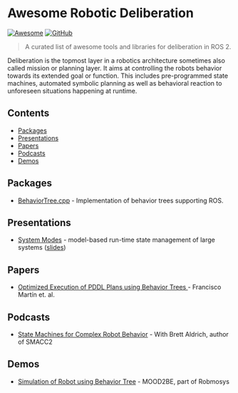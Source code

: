 # Awesome Robotic Deliberation 
[![Awesome](https://awesome.re/badge-flat.svg)](https://awesome.re) [![GitHub](https://img.shields.io/github/license/ros-wg-delib/awesome-ros-deliberation?style=flat-square)](LICENSE)
> A curated list of awesome tools and libraries for deliberation in ROS 2.

Deliberation is the topmost layer in a robotics architecture sometimes also called mission or planning layer. It aims at controlling the robots behavior towards its extended goal or function. This includes pre-programmed state machines, automated symbolic planning as well as behavioral reaction to unforeseen situations happening at runtime.

## Contents
- [Packages](#packages)
- [Presentations](#presentations)
- [Papers](#papers)
- [Podcasts](#podcasts)
- [Demos](#demos)

## Packages
- [BehaviorTree.cpp](https://github.com/BehaviorTree/BehaviorTree.ROS) - Implementation of behavior trees supporting ROS.

## Presentations
- [System Modes](https://vimeo.com/767165876) - model-based run-time state management of large systems ([slides](http://download.ros.org/downloads/roscon/2022/System%20Modes%20-%20model-based%20run-time%20state%20management%20of%20large%20systems.pdf))

## Papers
- [Optimized Execution of PDDL Plans using Behavior Trees
](https://arxiv.org/abs/2101.01964?s=08) - Francisco Martín et. al. 

## Podcasts
- [State Machines for Complex Robot Behavior](https://www.sensethinkact.com/episodes/10-brett-aldrich) - With Brett Aldrich, author of SMACC2

## Demos
- [Simulation of Robot using Behavior Tree](https://www.youtube.com/watch?v=a0ve2CH245Y) - MOOD2BE, part of Robmosys 